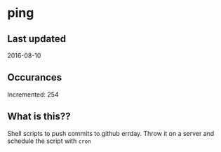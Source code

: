 # ping

## Last updated
2016-08-10

## Occurances
Incremented: 254

## What is this?? 
Shell scripts to push commits to github errday. Throw it on a server and schedule the script with `cron`
